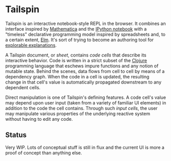 # Tailspin

Tailspin is an interactive notebook-style REPL in the browser. It combines an interface inspired by [Mathematica](http://www.wolfram.com/mathematica/) and the [IPython notebook](http://ipython.org/notebook.html) with a "timeless" declarative programming model inspired by spreadsheets and, to a certain extent, [Elm](http://elm-lang.org/). It's sort of trying to become an authoring tool for [explorable explanations](http://worrydream.com/ExplorableExplanations/).

A Tailspin document, or *sheet*, contains *code cells* that describe its interactive behavior. Code is written in a strict subset of the [Clojure](http://clojure.org/) programming language that eschews impure functions and any notion of mutable state. Behind the scenes, data flows from cell to cell by means of a dependency graph. When the code in a cell is updated, the resulting change in that cell's value is automatically propagated downstream to any dependent cells.

Direct manipulation is one of Tailspin's defining features. A code cell's value may depend upon user input (taken from a variety of familiar UI elements) in addition to the code the cell contains. Through such *input cells*, the user may manipulate various properties of the underlying reactive system without having to edit any code.

## Status

Very WIP. Lots of conceptual stuff is still in flux and the current UI is more a proof of concept than anything else.
